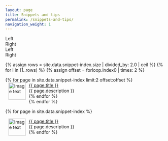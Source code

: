```yaml
---
layout: page
title: Snippets and tips
permalink: /snippets-and-tips/
navigation_weight: 1
---
```


<div class="box_row">
    <div class="boxed_page">
      <div class="index_item_left">
        Left
      </div>
      <div class="index_item_right">
        Right
      </div>
    </div>
    <div class="boxed_page">
      <div class="index_item_left">
        Left
      </div>
      <div class="index_item_right">
        Right
      </div>
    </div>
</div>


{% assign rows = site.data.snippet-index.size | divided_by: 2.0 | ceil %}
{% for i in (1..rows) %}
  {% assign offset = forloop.index0 | times: 2 %}
  <div>
    {% for page in site.data.snippet-index limit:2 offset:offset %}
      <div class="boxed_page">
        <div class="index_item_left">
          <img src="{{ page.image }}" alt="Image text" style="margin: 0px 10px" width="54" height="54" align="left"/>
        </div>
        <div class="index_item_right">
          <a href="{{ page.url }}">{{ page.title }}</a><br>
          {{ page.description }}
          <br>
        </div>
      </div>
    {% endfor %}
  </div>
{% endfor %}

{% for page in site.data.snippet-index %}
  <div class="boxed_page">
    <div>
      <img src="{{ page.image }}" alt="Image text" style="margin: 0px 10px" width="54" height="54" align="left"/>
    </div>
    <div>
      <a href="{{ page.url }}">{{ page.title }}</a><br>
      {{ page.description }}
      <br>
    </div>
  </div>
{% endfor %}
<br><br>
